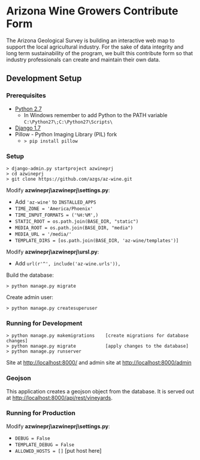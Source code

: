 # Arizona Wine Growers Contribute Form

The Arizona Geological Survey is building an interactive web map to support the local agricultural industry. For the sake of data integrity and long term sustainability of the program, we built this contribute form so that industry professionals can create and maintain their own data.

## Development Setup

### Prerequisites

- [Python 2.7](www.python.org)
  - In Windows remember to add Python to the PATH variable `C:\Python27\;C:\Python27\Scripts\`
- [Django 1.7](https://www.djangoproject.com/)
- Pillow - Python Imaging Library (PIL) fork
  - `> pip install pillow`
  
### Setup

```
> django-admin.py startproject azwineprj
> cd azwineprj
> git clone https://github.com/azgs/az-wine.git
```

Modify **azwineprj\azwineprj\settings.py**:
 - Add `'az-wine'` to `INSTALLED_APPS`
 - `TIME_ZONE = 'America/Phoenix'`
 - `TIME_INPUT_FORMATS = ('%H:%M',)`
 - `STATIC_ROOT = os.path.join(BASE_DIR, "static")`
 - `MEDIA_ROOT = os.path.join(BASE_DIR, "media")`
 - `MEDIA_URL = '/media/'`
 - `TEMPLATE_DIRS = [os.path.join(BASE_DIR, 'az-wine/templates')]`

Modify **azwineprj\azwineprj\ursl.py**:
 - Add `url(r'^', include('az-wine.urls')),`

Build the database:

`> python manage.py migrate`

Create admin user:

`> python manage.py createsuperuser`

### Running for Development

```
> python manage.py makemigrations    [create migrations for database changes]
> python manage.py migrate           [apply changes to the database]
> python manage.py runserver
```

Site at [http://localhost:8000/](http://localhost:8000/) and admin site at [http://localhost:8000/admin](http://localhost:8000/admin)

### Geojson

This application creates a geojson object from the database. It is served out at [http://localhost:8000/api/rest/vineyards](http://localhost:8000/api/rest/vineyards).

### Running for Production

Modify **azwineprj\azwineprj\settings.py**:
- `DEBUG = False`
- `TEMPLATE_DEBUG = False`
- `ALLOWED_HOSTS = []`                [put host here]
